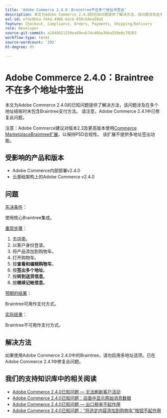 ```yaml
---
title: 'Adobe Commerce 2.4.0：Braintree不在多个地址中签出'
description: 本文为Adobe Commerce 2.4.0的已知问题提供了解决方法，该问题涉及在多个地址结账时未包含Braintree支付方法。 请注意，Adobe Commerce 2.4.1中已修复此问题。
exl-id: efde0bba-fd4a-490b-becb-856cb9ea58a5
feature: Checkout, Compliance, Orders, Payments, Shipping/Delivery
role: Developer
source-git-commit: a1046621259ea49eab74cd6ba3bba550e0c70283
workflow-type: tm+mt
source-wordcount: '292'
ht-degree: 0%

---
```


# Adobe Commerce 2.4.0：Braintree不在多个地址中签出

本文为Adobe Commerce 2.4.0的已知问题提供了解决方法，该问题涉及在多个地址结账时未包含Braintree支付方法。 请注意，Adobe Commerce 2.4.1中已修复此问题。

注意：Adobe Commerce建议对版本2.3及更高版本使用[Commerce MarketplaceBraintree扩展](https://marketplace.magento.com/paypal-module-braintree.html)，以保持PSD合规性。 该扩展不提供多地址签出功能。

## 受影响的产品和版本

* Adobe Commerce内部部署v2.4.0
* 云基础架构上的Adobe Commerce v2.4.0

## 问题

<u>先决条件</u>：

使用核心Braintree集成。

<u>重现步骤</u>：

1. 去店面。
1. 以客户身份登录。
1. 将产品添加到购物车。
1. 打开购物车。
1. 按&#x200B;**查看和编辑购物车**。
1. 按&#x200B;**签出多个地址**。
1. 按&#x200B;**转到送货信息**。
1. 按&#x200B;**继续记帐信息**。

<u>预期的结果</u>：

Braintree可用作支付方式。

<u>实际结果</u>：

Braintree不可用作支付方式。

## 解决方法

如果使用Adobe Commerce 2.4.0中的Braintree，请勿启用多地址选项。已在Adobe Commerce 2.4.1中修复此问题。

## 我们的支持知识库中的相关阅读

* [Adobe Commerce 2.4.0已知问题 — 无法刷新客户活动](/help/troubleshooting/miscellaneous/magento-2-4-0-refresh-on-customer-activities-does-not-work.md)
* [Adobe Commerce 2.4.0已知问题：店面中显示原始消息数据](/help/troubleshooting/storefront/magento-2-4-0-issue-storefront-raw-message-data-display.md)
* [Adobe Commerce 2.4.0已知问题 — 出口税率不起作用](/help/troubleshooting/miscellaneous/magento-2-4-0-known-issue-export-tax-rates-does-not-work.md)
* [Adobe Commerce 2.4.0已知问题：“将选定内容添加到购物车”按钮不起作用](/help/troubleshooting/miscellaneous/magento-2-4-0-add-selections-to-my-cart-does-not-work.md)
